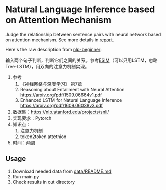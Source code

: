# Natural Language Inference based on Attention Mechanism

Judge the relationship between sentence pairs with neural network based on attention mechanism. See more details in [report](./report.md).

Here's the raw description from [nlp-beginner](https://github.com/FudanNLP/nlp-beginner):

输入两个句子判断，判断它们之间的关系。参考[ESIM](https://arxiv.org/pdf/1609.06038v3.pdf)（可以只用LSTM，忽略Tree-LSTM），用双向的注意力机制实现。

1. 参考
   1. 《[神经网络与深度学习](https://nndl.github.io/)》 第7章
   2. Reasoning about Entailment with Neural Attention https://arxiv.org/pdf/1509.06664v1.pdf
   3. Enhanced LSTM for Natural Language Inference https://arxiv.org/pdf/1609.06038v3.pdf
2. 数据集：https://nlp.stanford.edu/projects/snli/
3. 实现要求：Pytorch
4. 知识点：
   1. 注意力机制
   2. token2token attetnion
5. 时间：两周

## Usage

1. Download needed data from [data/README.md](./data/README.md)
2. Run main.py
3. Check results in out directory